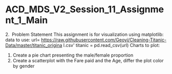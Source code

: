 # ACD_MDS_V2_Session_11_Assignment_1_Main
2.​​ ​ Problem Statement
This assignment is for visualization using matplotlib:
data to use:
url=
https://raw.githubusercontent.com/Geoyi/Cleaning-Titanic-Data/master/titanic_origina
l.csv​'
titanic = pd.read_csv(url)
Charts to plot:
1. Create a pie chart presenting the male/female proportion
2. Create a scatterplot with the Fare paid and the Age, differ the plot color by gender
